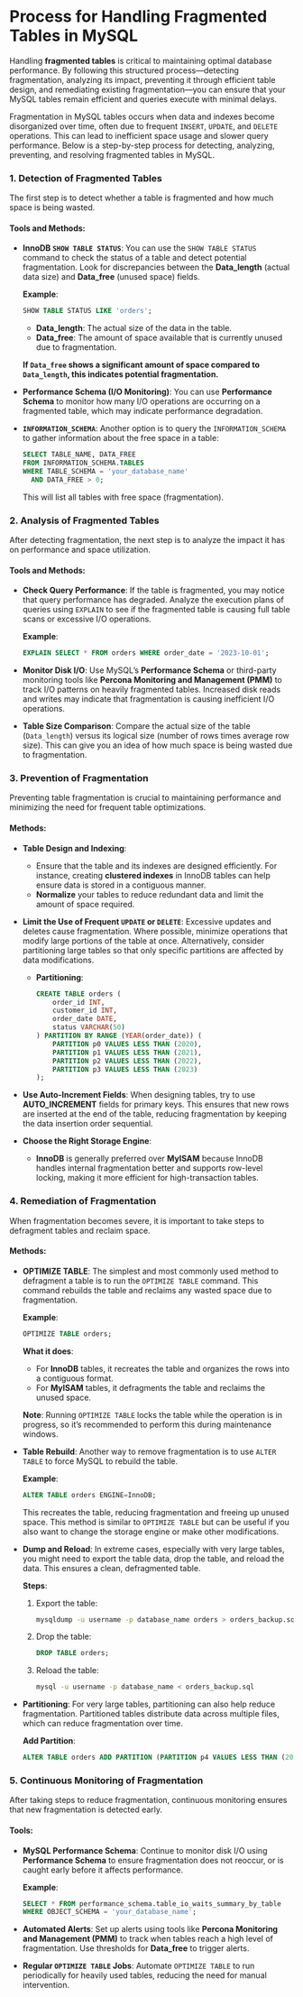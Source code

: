 # **Process for Handling Fragmented Tables in MySQL**

Handling **fragmented tables** is critical to maintaining optimal database performance. By following this structured process—detecting fragmentation, analyzing its impact, preventing it through efficient table design, and remediating existing fragmentation—you can ensure that your MySQL tables remain efficient and queries execute with minimal delays.

Fragmentation in MySQL tables occurs when data and indexes become disorganized over time, often due to frequent `INSERT`, `UPDATE`, and `DELETE` operations. This can lead to inefficient space usage and slower query performance. Below is a step-by-step process for detecting, analyzing, preventing, and resolving fragmented tables in MySQL.


### 1. **Detection of Fragmented Tables**

The first step is to detect whether a table is fragmented and how much space is being wasted.

#### Tools and Methods:
- **InnoDB `SHOW TABLE STATUS`**: You can use the `SHOW TABLE STATUS` command to check the status of a table and detect potential fragmentation. Look for discrepancies between the **Data_length** (actual data size) and **Data_free** (unused space) fields.

  **Example**:
  ```sql
  SHOW TABLE STATUS LIKE 'orders';
  ```

  - **Data_length**: The actual size of the data in the table.
  - **Data_free**: The amount of space available that is currently unused due to fragmentation.

  **If `Data_free` shows a significant amount of space compared to `Data_length`, this indicates potential fragmentation.**

- **Performance Schema (I/O Monitoring)**: You can use **Performance Schema** to monitor how many I/O operations are occurring on a fragmented table, which may indicate performance degradation.

- **`INFORMATION_SCHEMA`**: Another option is to query the `INFORMATION_SCHEMA` to gather information about the free space in a table:
  ```sql
  SELECT TABLE_NAME, DATA_FREE
  FROM INFORMATION_SCHEMA.TABLES
  WHERE TABLE_SCHEMA = 'your_database_name'
    AND DATA_FREE > 0;
  ```

  This will list all tables with free space (fragmentation).

### 2. **Analysis of Fragmented Tables**

After detecting fragmentation, the next step is to analyze the impact it has on performance and space utilization.

#### Tools and Methods:
- **Check Query Performance**: If the table is fragmented, you may notice that query performance has degraded. Analyze the execution plans of queries using `EXPLAIN` to see if the fragmented table is causing full table scans or excessive I/O operations.

  **Example**:
  ```sql
  EXPLAIN SELECT * FROM orders WHERE order_date = '2023-10-01';
  ```

- **Monitor Disk I/O**: Use MySQL’s **Performance Schema** or third-party monitoring tools like **Percona Monitoring and Management (PMM)** to track I/O patterns on heavily fragmented tables. Increased disk reads and writes may indicate that fragmentation is causing inefficient I/O operations.

- **Table Size Comparison**: Compare the actual size of the table (`Data_length`) versus its logical size (number of rows times average row size). This can give you an idea of how much space is being wasted due to fragmentation.

### 3. **Prevention of Fragmentation**

Preventing table fragmentation is crucial to maintaining performance and minimizing the need for frequent table optimizations.

#### Methods:
- **Table Design and Indexing**: 
  - Ensure that the table and its indexes are designed efficiently. For instance, creating **clustered indexes** in InnoDB tables can help ensure data is stored in a contiguous manner.
  - **Normalize** your tables to reduce redundant data and limit the amount of space required.

- **Limit the Use of Frequent `UPDATE` or `DELETE`**: Excessive updates and deletes cause fragmentation. Where possible, minimize operations that modify large portions of the table at once. Alternatively, consider partitioning large tables so that only specific partitions are affected by data modifications.

  - **Partitioning**:
    ```sql
    CREATE TABLE orders (
        order_id INT,
        customer_id INT,
        order_date DATE,
        status VARCHAR(50)
    ) PARTITION BY RANGE (YEAR(order_date)) (
        PARTITION p0 VALUES LESS THAN (2020),
        PARTITION p1 VALUES LESS THAN (2021),
        PARTITION p2 VALUES LESS THAN (2022),
        PARTITION p3 VALUES LESS THAN (2023)
    );
    ```

- **Use Auto-Increment Fields**: When designing tables, try to use **AUTO_INCREMENT** fields for primary keys. This ensures that new rows are inserted at the end of the table, reducing fragmentation by keeping the data insertion order sequential.

- **Choose the Right Storage Engine**: 
  - **InnoDB** is generally preferred over **MyISAM** because InnoDB handles internal fragmentation better and supports row-level locking, making it more efficient for high-transaction tables.

### 4. **Remediation of Fragmentation**

When fragmentation becomes severe, it is important to take steps to defragment tables and reclaim space.

#### Methods:
- **OPTIMIZE TABLE**: The simplest and most commonly used method to defragment a table is to run the `OPTIMIZE TABLE` command. This command rebuilds the table and reclaims any wasted space due to fragmentation.
  
  **Example**:
  ```sql
  OPTIMIZE TABLE orders;
  ```

  **What it does**:
  - For **InnoDB** tables, it recreates the table and organizes the rows into a contiguous format.
  - For **MyISAM** tables, it defragments the table and reclaims the unused space.

  **Note**: Running `OPTIMIZE TABLE` locks the table while the operation is in progress, so it’s recommended to perform this during maintenance windows.

- **Table Rebuild**: Another way to remove fragmentation is to use `ALTER TABLE` to force MySQL to rebuild the table.
  
  **Example**:
  ```sql
  ALTER TABLE orders ENGINE=InnoDB;
  ```

  This recreates the table, reducing fragmentation and freeing up unused space. This method is similar to `OPTIMIZE TABLE` but can be useful if you also want to change the storage engine or make other modifications.

- **Dump and Reload**: In extreme cases, especially with very large tables, you might need to export the table data, drop the table, and reload the data. This ensures a clean, defragmented table.
  
  **Steps**:
  1. Export the table:
     ```bash
     mysqldump -u username -p database_name orders > orders_backup.sql
     ```
  2. Drop the table:
     ```sql
     DROP TABLE orders;
     ```
  3. Reload the table:
     ```bash
     mysql -u username -p database_name < orders_backup.sql
     ```

- **Partitioning**: For very large tables, partitioning can also help reduce fragmentation. Partitioned tables distribute data across multiple files, which can reduce fragmentation over time.
  
  **Add Partition**:
  ```sql
  ALTER TABLE orders ADD PARTITION (PARTITION p4 VALUES LESS THAN (2024));
  ```

### 5. **Continuous Monitoring of Fragmentation**

After taking steps to reduce fragmentation, continuous monitoring ensures that new fragmentation is detected early.

#### Tools:
- **MySQL Performance Schema**: Continue to monitor disk I/O using **Performance Schema** to ensure fragmentation does not reoccur, or is caught early before it affects performance.
  
  **Example**:
  ```sql
  SELECT * FROM performance_schema.table_io_waits_summary_by_table
  WHERE OBJECT_SCHEMA = 'your_database_name';
  ```

- **Automated Alerts**: Set up alerts using tools like **Percona Monitoring and Management (PMM)** to track when tables reach a high level of fragmentation. Use thresholds for **Data_free** to trigger alerts.

- **Regular `OPTIMIZE TABLE` Jobs**: Automate `OPTIMIZE TABLE` to run periodically for heavily used tables, reducing the need for manual intervention.

